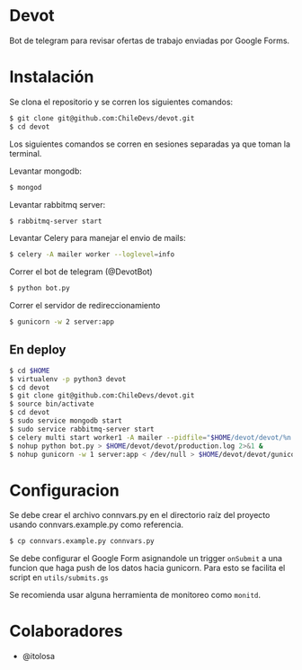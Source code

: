 # Devot

Bot de telegram para revisar ofertas de trabajo enviadas por Google Forms.

# Instalación

Se clona el repositorio y se corren los siguientes comandos:

```bash
$ git clone git@github.com:ChileDevs/devot.git
$ cd devot
```
Los siguientes comandos se corren en sesiones separadas ya que toman la terminal.

Levantar mongodb:
```bash
$ mongod
```

Levantar rabbitmq server:
```bash
$ rabbitmq-server start
```

Levantar Celery para manejar el envio de mails:
```bash
$ celery -A mailer worker --loglevel=info
```

Correr el bot de telegram (@DevotBot)
```bash
$ python bot.py
```

Correr el servidor de redireccionamiento
```bash
$ gunicorn -w 2 server:app
```

## En deploy
```bash
$ cd $HOME
$ virtualenv -p python3 devot
$ cd devot
$ git clone git@github.com:ChileDevs/devot.git
$ source bin/activate
$ cd devot 
$ sudo service mongodb start
$ sudo service rabbitmq-server start
$ celery multi start worker1 -A mailer --pidfile="$HOME/devot/devot/%n.pid" --logfile="$HOME/devot/devot/%n.log"
$ nohup python bot.py > $HOME/devot/devot/production.log 2>&1 &
$ nohup gunicorn -w 1 server:app < /dev/null > $HOME/devot/devot/gunicorn.log 2>&1 &
```

# Configuracion

Se debe crear el archivo connvars.py en el directorio raíz del proyecto usando connvars.example.py como referencia.

```bash
$ cp connvars.example.py connvars.py
```

Se debe configurar el Google Form asignandole un trigger `onSubmit` a una funcion que haga push de los datos hacia gunicorn. Para esto se facilita el script en `utils/submits.gs`

Se recomienda usar alguna herramienta de monitoreo como `monitd`.

# Colaboradores
* @itolosa
